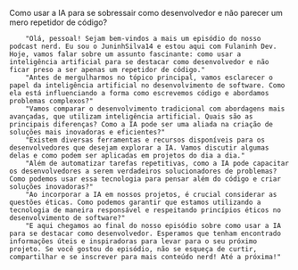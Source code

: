 Como usar a IA para se sobressair como desenvolvedor e não parecer um mero repetidor de código?        
        
        "Olá, pessoal! Sejam bem-vindos a mais um episódio do nosso podcast nerd. Eu sou o JuninhSilva14 e estou aqui com Fulaninh Dev. Hoje, vamos falar sobre um assunto fascinante: como usar a inteligência artificial para se destacar como desenvolvedor e não ficar preso a ser apenas um repetidor de código."
        "Antes de mergulharmos no tópico principal, vamos esclarecer o papel da inteligência artificial no desenvolvimento de software. Como ela está influenciando a forma como escrevemos código e abordamos problemas complexos?"
        "Vamos comparar o desenvolvimento tradicional com abordagens mais avançadas, que utilizam inteligência artificial. Quais são as principais diferenças? Como a IA pode ser uma aliada na criação de soluções mais inovadoras e eficientes?"
        "Existem diversas ferramentas e recursos disponíveis para os desenvolvedores que desejam explorar a IA. Vamos discutir algumas delas e como podem ser aplicadas em projetos do dia a dia."
        "Além de automatizar tarefas repetitivas, como a IA pode capacitar os desenvolvedores a serem verdadeiros solucionadores de problemas? Como podemos usar essa tecnologia para pensar além do código e criar soluções inovadoras?"
        "Ao incorporar a IA em nossos projetos, é crucial considerar as questões éticas. Como podemos garantir que estamos utilizando a tecnologia de maneira responsável e respeitando princípios éticos no desenvolvimento de software?"
        "E aqui chegamos ao final do nosso episódio sobre como usar a IA para se destacar como desenvolvedor. Esperamos que tenham encontrado informações úteis e inspiradoras para levar para o seu próximo projeto. Se você gostou do episódio, não se esqueça de curtir, compartilhar e se inscrever para mais conteúdo nerd! Até a próxima!"
